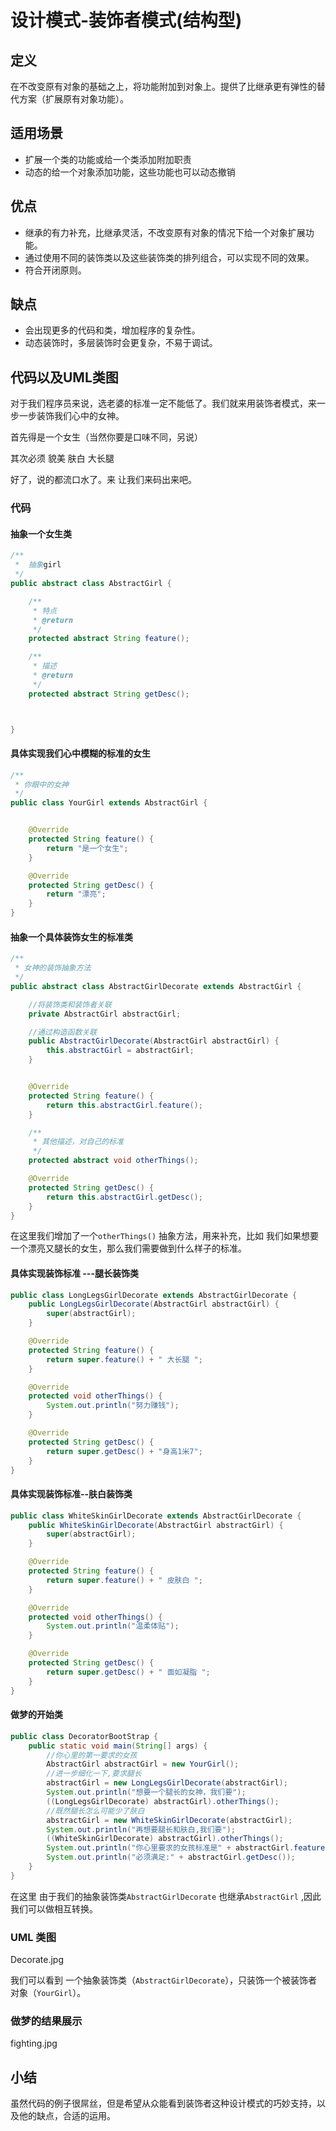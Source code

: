 # 设计模式-装饰者模式(结构型)

## 定义

在不改变原有对象的基础之上，将功能附加到对象上。提供了比继承更有弹性的替代方案（扩展原有对象功能）。

##  适用场景

- 扩展一个类的功能或给一个类添加附加职责
- 动态的给一个对象添加功能，这些功能也可以动态撤销

## 优点

- 继承的有力补充，比继承灵活，不改变原有对象的情况下给一个对象扩展功能。
-  通过使用不同的装饰类以及这些装饰类的排列组合，可以实现不同的效果。
- 符合开闭原则。

## 缺点

- 会出现更多的代码和类，增加程序的复杂性。
- 动态装饰时，多层装饰时会更复杂，不易于调试。

## 代码以及UML类图

对于我们程序员来说，选老婆的标准一定不能低了。我们就来用装饰者模式，来一步一步装饰我们心中的女神。

首先得是一个女生（当然你要是口味不同，另说）

其次必须 貌美 肤白 大长腿

好了，说的都流口水了。来 让我们来码出来吧。

### 代码

#### 抽象一个女生类

```java
/**
 *  抽象girl
 */
public abstract class AbstractGirl {

    /**
     * 特点
     * @return
     */
    protected abstract String feature();

    /**
     * 描述
     * @return
     */
    protected abstract String getDesc();



}
```



#### 具体实现我们心中模糊的标准的女生

```java
/**
 * 你眼中的女神
 */
public class YourGirl extends AbstractGirl {


    @Override
    protected String feature() {
        return "是一个女生";
    }

    @Override
    protected String getDesc() {
        return "漂亮";
    }
}
```



#### 抽象一个具体装饰女生的标准类

```java
/**
 * 女神的装饰抽象方法
 */
public abstract class AbstractGirlDecorate extends AbstractGirl {

    //将装饰类和装饰者关联
    private AbstractGirl abstractGirl;

    //通过构造函数关联
    public AbstractGirlDecorate(AbstractGirl abstractGirl) {
        this.abstractGirl = abstractGirl;
    }


    @Override
    protected String feature() {
        return this.abstractGirl.feature();
    }

    /**
     * 其他描述，对自己的标准
     */
    protected abstract void otherThings();

    @Override
    protected String getDesc() {
        return this.abstractGirl.getDesc();
    }
}
```

在这里我们增加了一个`otherThings()` 抽象方法，用来补充，比如 我们如果想要一个漂亮又腿长的女生，那么我们需要做到什么样子的标准。



#### 具体实现装饰标准 ---腿长装饰类

```java
public class LongLegsGirlDecorate extends AbstractGirlDecorate {
    public LongLegsGirlDecorate(AbstractGirl abstractGirl) {
        super(abstractGirl);
    }

    @Override
    protected String feature() {
        return super.feature() + " 大长腿 ";
    }

    @Override
    protected void otherThings() {
        System.out.println("努力赚钱");
    }

    @Override
    protected String getDesc() {
        return super.getDesc() + "身高1米7";
    }
}
```



#### 具体实现装饰标准--肤白装饰类

```java
public class WhiteSkinGirlDecorate extends AbstractGirlDecorate {
    public WhiteSkinGirlDecorate(AbstractGirl abstractGirl) {
        super(abstractGirl);
    }

    @Override
    protected String feature() {
        return super.feature() + " 皮肤白 ";
    }

    @Override
    protected void otherThings() {
        System.out.println("温柔体贴");
    }

    @Override
    protected String getDesc() {
        return super.getDesc() + " 面如凝脂 ";
    }
}
```



#### 做梦的开始类

```java
public class DecoratorBootStrap {
    public static void main(String[] args) {
        //你心里的第一要求的女孩
        AbstractGirl abstractGirl = new YourGirl();
        //进一步细化一下,要求腿长
        abstractGirl = new LongLegsGirlDecorate(abstractGirl);
        System.out.println("想要一个腿长的女神，我们要");
        ((LongLegsGirlDecorate) abstractGirl).otherThings();
        //既然腿长怎么可能少了肤白
        abstractGirl = new WhiteSkinGirlDecorate(abstractGirl);
        System.out.println("再想要腿长和肤白,我们要");
        ((WhiteSkinGirlDecorate) abstractGirl).otherThings();
        System.out.println("你心里要求的女孩标准是" + abstractGirl.feature());
        System.out.println("必须满足:" + abstractGirl.getDesc());
    }
}
```

在这里 由于我们的抽象装饰类`AbstractGirlDecorate` 也继承`AbstractGirl` ,因此我们可以做相互转换。

### UML 类图

Decorate.jpg



我们可以看到 一个抽象装饰类（`AbstractGirlDecorate`），只装饰一个被装饰者对象（`YourGirl`）。



### 做梦的结果展示

fighting.jpg



## 小结

虽然代码的例子很屌丝，但是希望从众能看到装饰者这种设计模式的巧妙支持，以及他的缺点，合适的运用。